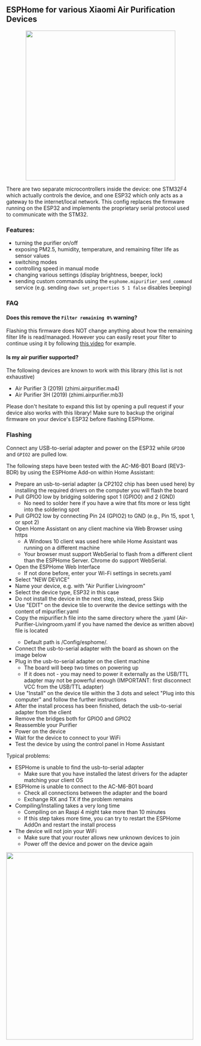 ## ESPHome for various Xiaomi Air Purification Devices

<p align="center"><img src="https://user-images.githubusercontent.com/36965186/219659691-6d8e733f-ae2f-4480-80ee-f5e90c9bd8f8.jpeg" width="400"></p>

There are two separate microcontrollers inside the device: one STM32F4 which actually controls the device, and one ESP32 which only acts as a gateway to the internet/local network. This config replaces the firmware running on the ESP32 and implements the proprietary serial protocol used to communicate with the STM32.

### Features:
- turning the purifier on/off
- exposing PM2.5, humidity, temperature, and remaining filter life as sensor values
- switching modes
- controlling speed in manual mode
- changing various settings (display brightness, beeper, lock)
- sending custom commands using the `esphome.mipurifier_send_command` service (e.g. sending `down set_properties 5 1 false` disables beeping)

### FAQ
#### Does this remove the `Filter remaining 0%` warning?
Flashing this firmware does NOT change anything about how the remaining filter life is read/managed. However you can easily reset your filter to continue using it by following [this video](https://www.youtube.com/watch?v=usiX_J9Yy2o) for example.

#### Is my air purifier supported?
The following devices are known to work with this library (this list is not exhaustive)
- Air Purifier 3 (2019) (zhimi.airpurifier.ma4)
- Air Purifier 3H (2019) (zhimi.airpurifier.mb3)

Please don't hesitate to expand this list by opening a pull request if your device also works with this library! Make sure to backup the original firmware on your device's ESP32 before flashing ESPHome.

### Flashing
Connect any USB-to-serial adapter and power on the ESP32 while `GPIO0` and `GPIO2` are pulled low.

The following steps have been tested with the AC-M6-B01 Board (REV3-BDR) by using the ESPHome Add-on within Home Assistant:
- Prepare an usb-to-serial adapter (a CP2102 chip has been used here) by installing the required drivers on the computer you will flash the board
- Pull GPIO0 low by bridging soldering spot 1 (GPIO0) and 2 (GND) 
  - No need to solder here if you have a wire that fits more or less tight into the soldering spot
- Pull GPIO2 low by connecting Pin 24 (GPIO2) to GND (e.g., Pin 15, spot 1, or spot 2)
- Open Home Assistant on any client machine via Web Browser using https
  - A Windows 10 client was used here while Home Assistant was running on a different machine
  - Your browser must support WebSerial to flash from a different client than the ESPHome Server. Chrome do support WebSerial.
- Open the ESPHome Web Interface 
  - If not done before, enter your Wi-Fi settings in secrets.yaml
- Select "NEW DEVICE" 
- Name your device, e.g. with "Air Purifier Livingroom"
- Select the device type, ESP32 in this case
- Do not install the device in the next step, instead, press Skip
- Use "EDIT" on the device tile to overwrite the device settings with the content of mipurifier.yaml
- Copy the mipurifier.h file into the same directory where the <your-device>.yaml (Air-Purifier-Livingroom.yaml if you have named the device as written above) file is located
  - Default path is /Config/esphome/. 
- Connect the usb-to-serial adapter with the board as shown on the image below
- Plug in the usb-to-serial adapter on the client machine
  - The board will beep two times on powering up
  - If it does not - you may need to power it externally as the USB/TTL adapter may not be powerful enough (IMPORTANT: first disconnect VCC from the USB/TTL adapter)
- Use "Install" on the device tile within the 3 dots and select "Plug into this computer" and follow the further instructions
- After the install process has been finished, detach the usb-to-serial adapter from the client
- Remove the bridges both for GPIO0 and GPIO2
- Reassemble your Purifier
- Power on the device
- Wait for the device to connect to your WiFi
- Test the device by using the control panel in Home Assistant


Typical problems:
- ESPHome is unable to find the usb-to-serial adapter
  - Make sure that you have installed the latest drivers for the adapter matching your client OS
- ESPHome is unable to connect to the AC-M6-B01 board
  - Check all connections between the adapter and the board
  - Exchange RX and TX if the problem remains
- Compiling/Installing takes a very long time
  - Compiling on an Raspi 4 might take more than 10 minutes
  - If this step takes more time, you can try to restart the ESPHome AddOn and restart the install process
- The device will not join your WiFi
  - Make sure that your router allows new unknown devices to join
  - Power off the device and power on the device again

<image src="https://user-images.githubusercontent.com/36965186/218741519-1f2bf1ba-cb44-488f-9ee8-803aed071dc3.jpeg" width=500>
